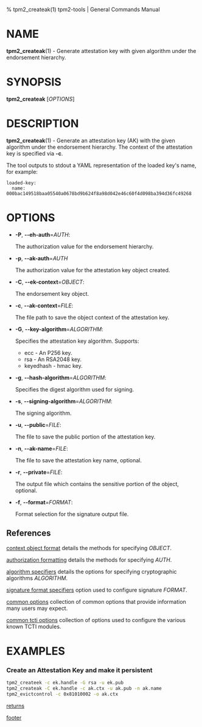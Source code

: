 % tpm2_createak(1) tpm2-tools | General Commands Manual

# NAME

**tpm2_createak**(1) - Generate attestation key with given algorithm under the
endorsement hierarchy.

# SYNOPSIS

**tpm2_createak** [*OPTIONS*]

# DESCRIPTION

**tpm2_createak**(1) - Generate an attestation key (AK) with the given algorithm
under the endorsement hierarchy. The context of the attestation key is specified
via **-c**.

The tool outputs to stdout a YAML representation of the loaded key's name, for
example:
```
loaded-key:
  name: 000bac149518baa05540a0678bd9b624f8a98d042e46c60f4d098ba394d36fc49268
```

# OPTIONS

  * **-P**, **\--eh-auth**=_AUTH_:

    The authorization value for the endorsement hierarchy.

  * **-p**, **\--ak-auth**=_AUTH_

    The authorization value for the attestation key object created.

  * **-C**, **\--ek-context**=_OBJECT_:

    The endorsement key object.

  * **-c**, **\--ak-context**=_FILE_:

    The file path to save the object context of the attestation key.

  * **-G**, **\--key-algorithm**=_ALGORITHM_:

    Specifies the attestation key algorithm. Supports:
    * ecc - An P256 key.
    * rsa - An RSA2048 key.
    * keyedhash - hmac key.

  * **-g**, **\--hash-algorithm**=_ALGORITHM_:

    Specifies the digest algorithm used for signing.

  * **-s**, **\--signing-algorithm**=_ALGORITHM_:

    The signing algorithm.

  * **-u**, **\--public**=_FILE_:

    The file to save the public portion of the attestation key.

  * **-n**, **\--ak-name**=_FILE_:

    The file to save the attestation key name, optional.

  * **-r**, **\--private**=_FILE_:

    The output file which contains the sensitive portion of the object, optional.

  * **-f**, **\--format**=_FORMAT_:

    Format selection for the signature output file.

## References

[context object format](common/ctxobj.md) details the methods for specifying
_OBJECT_.

[authorization formatting](common/authorizations.md) details the methods for
specifying _AUTH_.

[algorithm specifiers](common/alg.md) details the options for specifying
cryptographic algorithms _ALGORITHM_.

[signature format specifiers](common/signature.md) option used to configure
signature _FORMAT_.

[common options](common/options.md) collection of common options that provide
information many users may expect.

[common tcti options](common/tcti.md) collection of options used to configure
the various known TCTI modules.

# EXAMPLES

### Create an Attestation Key and make it persistent

```bash
tpm2_createek -c ek.handle -G rsa -u ek.pub
tpm2_createak -C ek.handle -c ak.ctx -u ak.pub -n ak.name
tpm2_evictcontrol -c 0x81010002 -o ak.ctx
```

[returns](common/returns.md)

[footer](common/footer.md)
